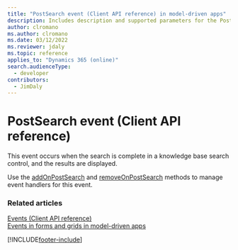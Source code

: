 ```yaml
---
title: "PostSearch event (Client API reference) in model-driven apps"
description: Includes description and supported parameters for the PostSearch event.
author: clromano
ms.author: clromano
ms.date: 03/12/2022
ms.reviewer: jdaly
ms.topic: reference
applies_to: "Dynamics 365 (online)"
search.audienceType: 
  - developer
contributors:
  - JimDaly
---
```

# PostSearch event (Client API reference)

This event occurs when the search is complete in a knowledge base search control, and the results are displayed. 

Use the [addOnPostSearch](../controls/addOnPostSearch.md) and [removeOnPostSearch](../controls/removeOnPostSearch.md) methods to manage event handlers for this event. 

### Related articles

[Events (Client API reference)](../events.md)   
[Events in forms and grids in model-driven apps](../../events-forms-grids.md)

[!INCLUDE[footer-include](../../../../../includes/footer-banner.md)]
